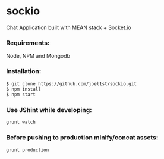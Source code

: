# sockio
Chat Application built with MEAN stack + Socket.io

### Requirements:
Node, NPM and Mongodb

### Installation:
```sh
$ git clone https://github.com/joel1st/sockio.git
$ npm install
$ npm start
``` 

### Use JShint while developing:
```sh
grunt watch
```

### Before pushing to production minify/concat assets:
```
grunt production
```